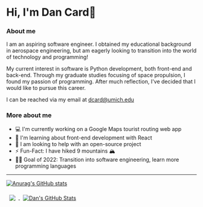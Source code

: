 <!---
dancard32/dancard32 is a ✨ special ✨ repository because its `README.md` (this file) appears on your GitHub profile.
You can click the Preview link to take a look at your changes.
--->
# Hi, I'm Dan Card👋

### About me
I am an aspiring software engineer. I obtained my educational background in aerospace engineering, but am eagerly looking to transition into the world of technology and programming!

My current interest in software is Python development, both front-end and back-end. Through my graduate studies focusing of space propulsion, I found my passion of programming. After much reflection, I've decided that I would like to pursue this career.

I can be reached via my email at dcard@umich.edu

### More about me
* 💻 I'm currently working on a Google Maps tourist routing web app
* 📝 I'm learning about front-end development with React
* 🧐 I am looking to help with an open-source project
* ⚡️ Fun-Fact: I have hiked 9 mountains 🏔
* 🙌🏽 Goal of 2022: Transition into software engineering, learn more programming languages

---

[![Anurag's GitHub stats](https://github-readme-stats.vercel.app/api?username=dancard32&theme=tokyonight&show_icons=true)](https://github.com/anuraghazra/github-readme-stats)


<a href="https://github.com/dancard32">
  <img align="center" style="margin:0.5rem" src="https://github-readme-stats.vercel.app/api/wakatime?username=dancard32&theme=tokyonight&show_icons=true" />
</a>

<a href="https://github.com/dancard32">
  <img align="center" style="margin:0.5rem" src="https://github-readme-stats.vercel.app/api/top-langs/?username=dancard32&langs_count=7&theme=tokyonight&show_icons=true" alt="Dan's GitHub Stats" />
</a>
